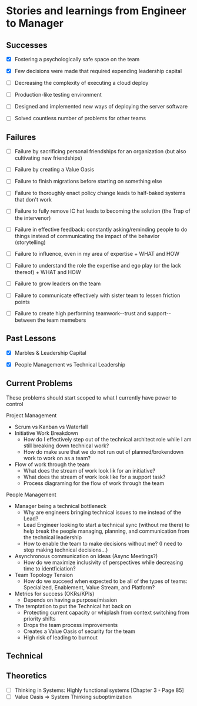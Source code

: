 # Stories and learnings from Engineer to Manager


## Successes

- [x] Fostering a psychologically safe space on the team
- [x] Few decisions were made that required expending leadership capital
- [ ] Decreasing the complexity of executing a cloud deploy
- [ ] Production-like testing environment
- [ ] Designed and implemented new ways of deploying the server software
- [ ] Solved countless number of problems for other teams


## Failures

- [ ] Failure by sacrificing personal friendships for an organization (but also cultivating new
      friendships)
- [ ] Failure by creating a Value Oasis
- [ ] Failure to finish migrations before starting on something else
- [ ] Failure to thoroughly enact policy change leads to half-baked systems that don't work
- [ ] Failure to fully remove IC hat leads to becoming the solution (the Trap of the intervenor)
- [ ] Failure in effective feedback: constantly asking/reminding people to do things instead of
      communicating the impact of the behavior (storytelling)
- [ ] Failure to influence, even in my area of expertise
      + WHAT and HOW
- [ ] Failure to understand the role the expertise and ego play (or the lack thereof)
      + WHAT and HOW
- [ ] Failure to grow leaders on the team
- [ ] Failure to communicate effectively with sister team to lessen friction points
- [ ] Failure to create high performing teamwork--trust and support--between the team memebers


## Past Lessons

- [x] Marbles & Leadership Capital
- [x] People Management vs Technical Leadership


## Current Problems

These problems should start scoped to what I currently have power to control

Project Management
- Scrum vs Kanban vs Waterfall
- Initiative Work Breakdown
  + How do I effectively step out of the technical architect role while I am still breaking down technical work?
  + How do make sure that we do not run out of planned/brokendown work to work on as a team?
- Flow of work through the team
  + What does the stream of work look lik for an initiative?
  + What does the stream of work look like for a support task?
  + Process diagraming for the flow of work through the team

People Management
- Manager being a technical bottleneck
  + Why are engineers bringing technical issues to me instead of the Lead?
  + Lead Engineer looking to start a technical sync (without me there) to help break the people managing, planning, and
    communication from the technical leadership
  + How to enable the team to make decisions without me? (I need to stop making technical decisions...)
- Asynchronous communication on ideas (Async Meetings?)
  + How do we maximize inclusivity of perspectives while decreasing time to identficiation?
- Team Topology Tension
  + How do we succeed when expected to be all of the types of teams: Specialized, Enablement, Value Stream, and
    Platform? 
- Metrics for success (OKRs/KPIs)
  + Depends on having a purpose/mission
- The temptation to put the Technical hat back on
  + Protecting current capacity or whiplash from context switching from priority shifts
  + Drops the team process improvements
  + Creates a Value Oasis of security for the team
  + High risk of leading to burnout


Technical
- 

## Theoretics

- [ ] Thinking in Systems: Highly functional systems [Chapter 3 - Page 85] 
- [ ] Value Oasis => System Thinking suboptimization
